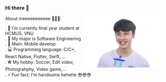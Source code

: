 ### Hi there 👋 
<img align="right"  src="Thuc.png" width="250"/>
About meeeeeeeeeee 👀👀👀:                                                                                                                       

. 🔭 I’m currently final year student at HCMUS, VNU                                                                                                                       
. 💼 My major is Software Engineering                                                                                                                      
. 📱 Main: Mobile develop                                                                                                                       
. 💻 Programming language: C/C+, React Native, Flutter, Swift, ...                                                                                                                 
. ⚽ My hobby: Soccer, Edit video, Photograhphy, Video game,...                                                                                                                     
. ⚡ Fun fact: I'm handsome hehehe 😎😎😎                                                                                                                       

